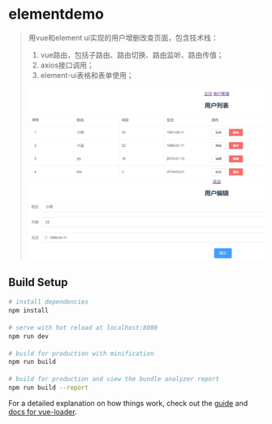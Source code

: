 # elementdemo

> 用vue和element ui实现的用户增删改查页面，包含技术栈：
>
> 1. vue路由，包括子路由、路由切换、路由监听、路由传值；
> 2. axios接口调用；
> 3. element-ui表格和表单使用；
>
> ![userManage](src/assets/userManage.png)

## Build Setup

``` bash
# install dependencies
npm install

# serve with hot reload at localhost:8080
npm run dev

# build for production with minification
npm run build

# build for production and view the bundle analyzer report
npm run build --report
```

For a detailed explanation on how things work, check out the [guide](http://vuejs-templates.github.io/webpack/) and [docs for vue-loader](http://vuejs.github.io/vue-loader).
